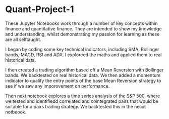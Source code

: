 # Quant-Project-1

These Jupyter Notebooks work through a number of key concepts within finance and quantitative finance. They are intended to show my knowledge and understanding, whilst demonstrating my passion for learning as these are all selftaught.

I began by coding some key technical indicators, including SMA, Bollinger bands, MACD, RSI and ADX. I exploreed the maths and applied them to real historical data. 

I then created a trading algorithm based off a Mean Reversion with Bollinger bands. We backtested on real historical data. We then added a momentum indicator to qualify the entry points of the base Mean Reversion strategy to see if we saw any imporovement on performance.

Then next notebook explores a time series analysis of the S&P 500, where we tested and identifiedd correlated and cointegrated pairs that would be suitable for a pairs trading strategy. We backtested this in the necxt notbeook.
